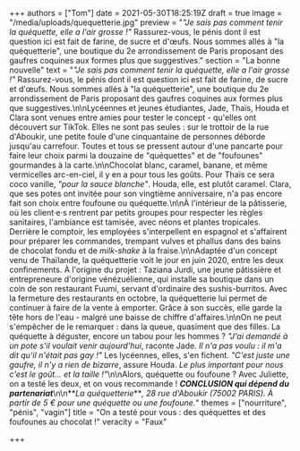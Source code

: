 +++
authors = ["Tom"]
date = 2021-05-30T18:25:19Z
draft = true
image = "/media/uploads/quequetterie.jpg"
preview = "_\"Je sais pas comment tenir la quéquette, elle a l'air grosse !\"_ Rassurez-vous, le pénis dont il est question ici est fait de farine, de sucre et d'œufs. Nous sommes allés à \"la quéquetterie\", une boutique du 2e arrondissement de Paris proposant des gaufres coquines aux formes plus que suggestives."
section = "La bonne nouvelle"
text = "_\"Je sais pas comment tenir la quéquette, elle a l'air grosse !\"_ Rassurez-vous, le pénis dont il est question ici est fait de farine, de sucre et d'œufs. Nous sommes allés à \"la quéquetterie\", une boutique du 2e arrondissement de Paris proposant des gaufres coquines aux formes plus que suggestives.\n\nLycéennes et jeunes étudiantes, Jade, Thaïs, Houda et Clara sont venues entre amies pour tester le concept - qu'elles ont découvert sur TikTok. Elles ne sont pas seules : sur le trottoir de la rue d'Aboukir, une petite foule d'une cinquantaine de personnes déborde jusqu'au carrefour. Toutes et tous se pressent autour d'une pancarte pour faire leur choix parmi la douzaine de \"quéquettes\" et de \"foufounes\" gourmandes à la carte.\n\nChocolat blanc, caramel, banane, et même vermicelles arc-en-ciel, il y en a pour tous les goûts. Pour Thaïs ce sera coco vanille, _\"pour la sauce blanche\"_. Houda, elle, est plutôt caramel. Clara, que ses potes ont invitée pour son vingtième anniversaire, n'a pas encore fait son choix entre foufoune ou quéquette.\n\nÀ l'intérieur de la pâtisserie, où les client·e·s rentrent par petits groupes pour respecter les règles sanitaires, l'ambiance est tamisée, avec néons et plantes tropicales. Derrière le comptoir, les employées s'interpellent en espagnol et s'affairent pour préparer les commandes, trempant vulves et phallus dans des bains de chocolat fondu et de _milk-shake_ à la fraise.\n\nAdaptée d'un concept venu de Thaïlande, la quéquetterie voit le jour en juin 2020, entre les deux confinements. À l'origine du projet : Taziana Jurdi, une jeune pâtissière et entrepreneure d'origine vénézuélienne, qui installe sa boutique dans un coin de son restaurant Fuumi, servant d'ordinaire des sushis-burritos. Avec la fermeture des restaurants en octobre, la quéquetterie lui permet de continuer à faire de la vente à emporter. Grâce à son succès, elle garde la tête hors de l'eau - malgré une baisse de chiffre d'affaires.\n\nOn ne peut s'empêcher de le remarquer : dans la queue, quasiment que des filles. La quéquette à déguster, encore un tabou pour les hommes ? _\"J'ai demandé à un pote s'il voulait venir aujourd'hui_, raconte Jade. _Il n'a pas voulu : il m'a dit qu'il n'était pas gay !\"_ Les lycéennes, elles, s'en fichent. _\"C'est juste une gaufre, il n'y a rien de bizarre_, assure Houda. _Le plus important pour nous c'est le goût... et la taille !\"_\n\nAlors, quéquette ou foufoune ? Avec Juliette, on a testé les deux, et on vous recommande ! **_CONCLUSION qui dépend du partenariat_**\n\n**_La quéquetterie_**_, 28 rue d'Aboukir (75002 PARIS). À partir de 5 € pour une quéquette ou une foufoune._"
themes = ["nourriture", "pénis", "vagin"]
title = "On a testé pour vous : des quéquettes et des foufounes au chocolat !"
veracity = "Faux"

+++
